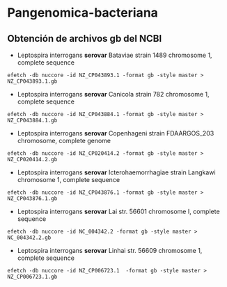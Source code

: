# Pangenomica-bacteriana

## Obtención de archivos gb del NCBI

* Leptospira interrogans **serovar** Bataviae strain 1489 chromosome 1, complete sequence

```
efetch -db nuccore -id NZ_CP043893.1 -format gb -style master > NZ_CP043893.1.gb
```

* Leptospira interrogans **serovar** Canicola strain 782 chromosome 1, complete sequence

```
efetch -db nuccore -id NZ_CP043884.1 -format gb -style master > NZ_CP043884.1.gb
```

* Leptospira interrogans **serovar** Copenhageni strain FDAARGOS_203 chromosome, complete genome

```
efetch -db nuccore -id NZ_CP020414.2 -format gb -style master > NZ_CP020414.2.gb
```

* Leptospira interrogans **serovar** Icterohaemorrhagiae strain Langkawi chromosome 1, complete sequence

```
efetch -db nuccore -id NZ_CP043876.1 -format gb -style master > NZ_CP043876.1.gb
```

* Leptospira interrogans **serovar** Lai str. 56601 chromosome I, complete sequence

```
efetch -db nuccore -id NC_004342.2 -format gb -style master > NC_004342.2.gb
```

* Leptospira interrogans **serovar** Linhai str. 56609 chromosome 1, complete sequence

```
efetch -db nuccore -id NZ_CP006723.1  -format gb -style master > NZ_CP006723.1.gb
```
